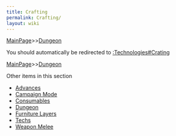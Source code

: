 ```yaml
---
title: Crafting
permalink: Crafting/
layout: wiki
---
```


[MainPage](/keeperrl_wiki/ "wikilink")>>[Dungeon](/keeperrl_wiki/Dungeon "wikilink")

You should automatically be redirected to [:Technologies#Crating](/keeperrl_wiki/:Technologies#Crating/)

[MainPage](/keeperrl_wiki/ "wikilink")>>[Dungeon](/keeperrl_wiki/Dungeon "wikilink")

Other items in this section
-    [Advances](/keeperrl_wiki/Advances "wikilink")
-    [Campaign Mode](/keeperrl_wiki/Campaign_Mode "wikilink")
-    [Consumables](/keeperrl_wiki/Consumables "wikilink")
-    [Dungeon](/keeperrl_wiki/Dungeon "wikilink")
-    [Furniture Layers](/keeperrl_wiki/Furniture_Layers "wikilink")
-    [Techs](/keeperrl_wiki/Techs "wikilink")
-    [Weapon Melee](/keeperrl_wiki/Weapon_Melee "wikilink")
